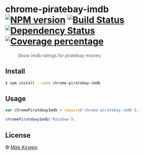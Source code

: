 # chrome-piratebay-imdb [![NPM version][npm-image]][npm-url] [![Build Status][travis-image]][travis-url] [![Dependency Status][daviddm-image]][daviddm-url] [![Coverage percentage][coveralls-image]][coveralls-url]
> Show imdb ratings for piratebay movies


## Install

```sh
$ npm install --save chrome-piratebay-imdb
```


## Usage

```js
var chromePiratebayImdb = require('chrome-piratebay-imdb');

chromePiratebayImdb('Rainbow');
```

## License

 © [Mikk Kirstein]()


[npm-image]: https://badge.fury.io/js/chrome-piratebay-imdb.svg
[npm-url]: https://npmjs.org/package/chrome-piratebay-imdb
[travis-image]: https://travis-ci.org/kirstein/chrome-piratebay-imdb.svg?branch=master
[travis-url]: https://travis-ci.org/kirstein/chrome-piratebay-imdb
[daviddm-image]: https://david-dm.org/kirstein/chrome-piratebay-imdb.svg?theme=shields.io
[daviddm-url]: https://david-dm.org/kirstein/chrome-piratebay-imdb
[coveralls-image]: https://coveralls.io/repos/kirstein/chrome-piratebay-imdb/badge.svg
[coveralls-url]: https://coveralls.io/r/kirstein/chrome-piratebay-imdb
